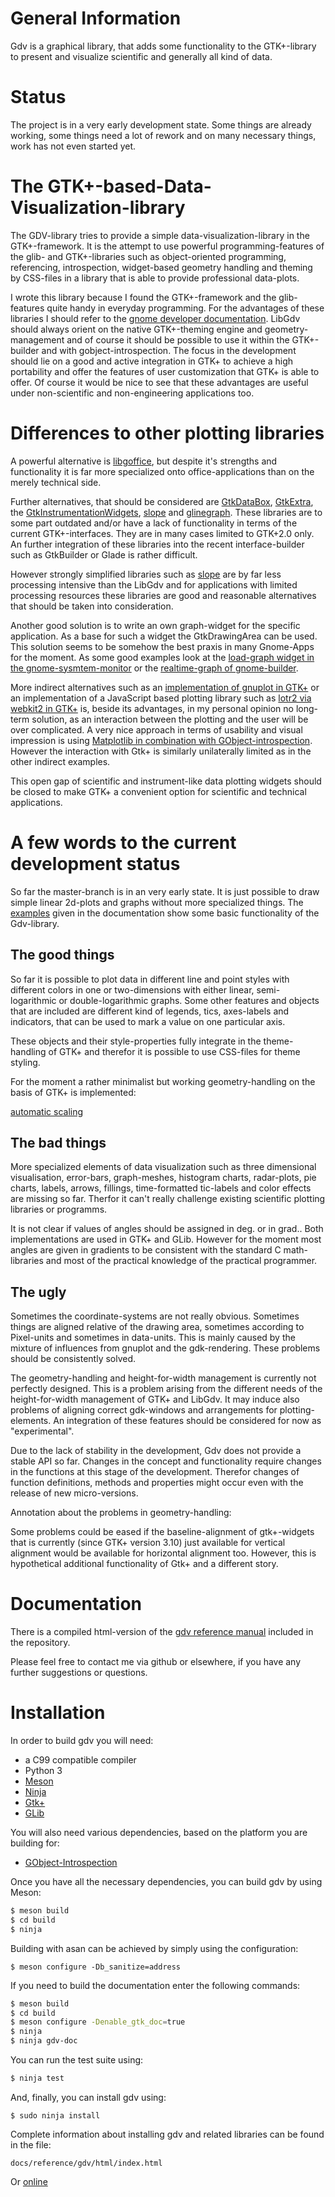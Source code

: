 General Information
===================

Gdv is a graphical library, that adds some functionality to the GTK+-library to present and visualize scientific and generally all kind of data.

Status
======

The project is in a very early development state. Some things are already working, some things need a lot of rework and on many necessary things, work has not even started yet.

The GTK+-based-Data-Visualization-library
=========================================

The GDV-library tries to provide a simple data-visualization-library in the GTK+-framework. It is the attempt to use powerful programming-features of the glib- and GTK+-libraries such as object-oriented programming, referencing, introspection, widget-based geometry handling and theming by CSS-files in a library that is able to provide professional data-plots.

I wrote this library because I found the GTK+-framework and the glib-features quite handy in everyday programming. For the advantages of these libraries I should refer to the [gnome developer documentation](https://developer.gnome.org/). LibGdv should always orient on the native GTK+-theming engine and geometry-management and of course it should be possible to use it within the GTK+-builder and with gobject-introspection. The focus in the development should lie on a good and active integration in GTK+ to achieve a high portability and offer the features of user customization that GTK+ is able to offer. Of course it would be nice to see that these advantages are useful under non-scientific and non-engineering applications too.

Differences to other plotting libraries
=======================================

A powerful alternative is [libgoffice](https://github.com/GNOME/goffice), but despite it's strengths and functionality it is far more specialized onto office-applications than on the merely technical side.

Further alternatives, that should be considered are [GtkDataBox](https://sourceforge.net/projects/gtkdatabox/), [GtkExtra](http://gtkextra.sourceforge.net/cms/), the [GtkInstrumentationWidgets](https://sourceforge.net/projects/giw/), [slope](https://github.com/elvismt/slope) and [glinegraph](https://sourceforge.net/projects/gapcmon/files/). These libraries are to some part outdated and/or have a lack of functionality in terms of the current GTK+-interfaces. They are in many cases limited to GTK+2.0 only. An further integration of these libraries into the recent interface-builder such as GtkBuilder or Glade is rather difficult.

However strongly simplified libraries such as [slope](https://github.com/elvismt/slope) are by far less processing intensive than the LibGdv and for applications with limited processing resources these libraries are good and reasonable alternatives that should be taken into consideration.

Another good solution is to write an own graph-widget for the specific application. As a base for such a widget the GtkDrawingArea can be used. This solution seems to be somehow the best praxis in many Gnome-Apps for the moment. As some good examples look at the [load-graph widget in the gnome-sysmtem-monitor](https://github.com/GNOME/gnome-system-monitor/blob/master/src/load-graph.cpp) or the [realtime-graph of gnome-builder](https://git.gnome.org/browse/libdazzle/tree/src/graphing).

More indirect alternatives such as an [implementation of gnuplot in GTK+](https://github.com/joastbg/gtk-socket-gnuplot) or an implementation of a JavaScript based plotting library such as [lotr2 via webkit2 in GTK+](https://github.com/Emanuesson/ExampleFlotr2GTK) is, beside its advantages, in my personal opinion no long-term solution, as an interaction between the plotting and the user will be over complicated. A very nice approach in terms of usability and visual impression is using [Matplotlib in combination with GObject-introspection](http://gtk3-matplotlib-cookbook.readthedocs.io/en/latest/hello-plot.html#embedding-matplotlib). However the interaction with Gtk+ is similarly unilaterally limited as in the other indirect examples.

This open gap of scientific and instrument-like data plotting widgets should be closed to make GTK+ a convenient option for scientific and technical applications.

A few words to the current development status
=============================================

So far the master-branch is in an very early state. It is just possible to draw simple linear 2d-plots and graphs without more specialized things. The [examples](https://emanuesson.github.io/gdv/getting-started.html#id-1.2.3.8) given in the documentation show some basic functionality of the Gdv-library.

The good things
---------------

So far it is possible to plot data in different line and point styles with different colors in one or two-dimensions with either linear, semi-logarithmic or double-logarithmic graphs. Some other features and objects that are included are different kind of legends, tics, axes-labels and indicators, that can be used to mark a value on one particular axis.

These objects and their style-properties fully integrate in the theme-handling of GTK+ and therefor it is possible to use CSS-files for theme styling.

For the moment a rather minimalist but working geometry-handling on the basis of GTK+ is implemented:

[automatic scaling](https://github.com/Emanuesson/gdv/blob/master/add_info/promo_images/optim.gif)

The bad things
--------------

More specialized elements of data visualization such as three dimensional visualisation, error-bars, graph-meshes, histogram charts, radar-plots, pie charts, labels, arrows, fillings, time-formatted tic-labels and color effects are missing so far. Therfor it can't really challenge existing scientific plotting libraries or programms.

It is not clear if values of angles should be assigned in deg. or in grad.. Both implementations are used in GTK+ and GLib. However for the moment most angles are given in gradients to be consistent with the standard C math-libraries and most of the practical knowledge of the practical programmer.

The ugly
--------

Sometimes the coordinate-systems are not really obvious. Sometimes things are aligned relative of the drawing area, sometimes according to Pixel-units and sometimes in data-units. This is mainly caused by the mixture of influences from gnuplot and the gdk-rendering. These problems should be consistently solved.

The geometry-handling and height-for-width management is currently not perfectly designed. This is a problem arising from the different needs of the height-for-width management of GTK+ and LibGdv. It may induce also problems of aligning correct gdk-windows and arrangements for plotting-elements. An integration of these features should be considered for now as "experimental".

Due to the lack of stability in the development, Gdv does not provide a stable API so far. Changes in the concept and functionality require changes in the functions at this stage of the development. Therefor changes of function definitions, methods and properties might occur even with the release of new micro-versions.

Annotation about the problems in geometry-handling:

Some problems could be eased if the baseline-alignment of gtk+-widgets that is currently (since GTK+ version 3.10) just available for vertical alignment would be available for horizontal alignment too. However, this is hypothetical additional functionality of Gtk+ and a different story.

Documentation
=============

There is a compiled html-version of the [gdv reference manual](http://emanuesson.github.io/gdv/index.html) included in the repository.

Please feel free to contact me via github or elsewhere, if you have any further suggestions or questions.

Installation
============

In order to build gdv you will need:

  - a C99 compatible compiler
  - Python 3
  - [Meson](http://mesonbuild.com)
  - [Ninja](https://ninja-build.org)
  - [Gtk+](https://www.gtk.org/)
  - [GLib](https://download.gnome.org/sources/glib)

You will also need various dependencies, based on the platform you are
building for:

  - [GObject-Introspection](https://download.gnome.org/sources/gobject-introspection)

Once you have all the necessary dependencies, you can build gdv by using
Meson:

```sh
$ meson build
$ cd build
$ ninja
```

Building with asan can be achieved by simply using the configuration:
```
$ meson configure -Db_sanitize=address
```

If you need to build the documentation enter the following commands:

```sh
$ meson build
$ cd build
$ meson configure -Denable_gtk_doc=true
$ ninja
$ ninja gdv-doc
```

You can run the test suite using:

```sh
$ ninja test
```

And, finally, you can install gdv using:

```
$ sudo ninja install
```

Complete information about installing gdv and related libraries
can be found in the file:

```
docs/reference/gdv/html/index.html
```

Or [online](https://emanuesson.github.io/documentations/gdv/html/index.html)

